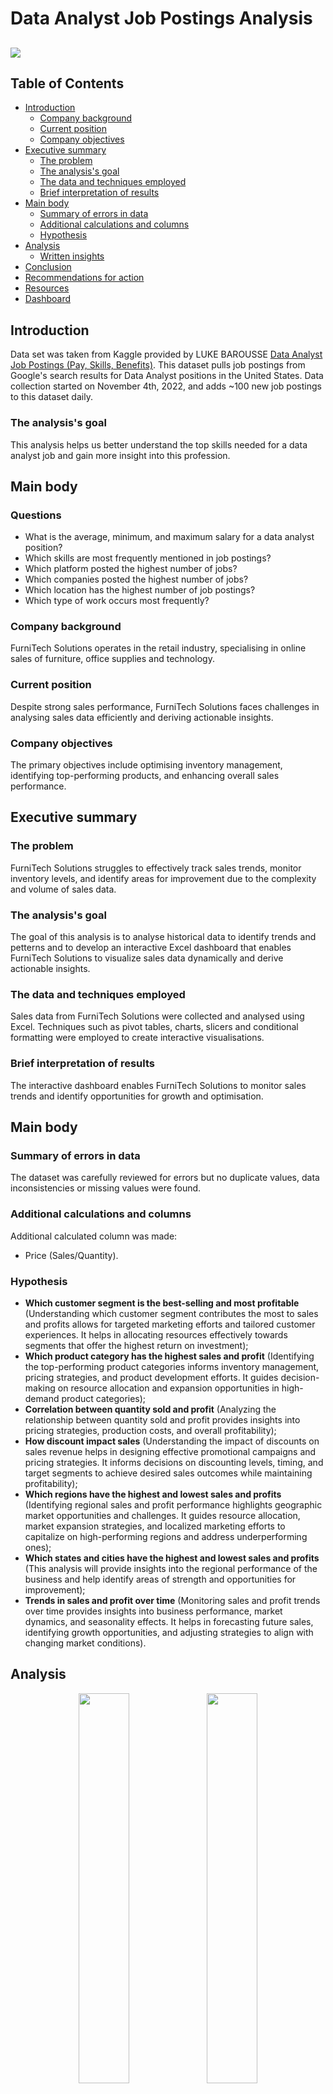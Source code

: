 # Data Analyst Job Postings Analysis

![](Intro_image_data_analyst.jpg)
---

## Table of Contents
* [Introduction](#introduction)
    * [Company background](#company-background)
    * [Current position](#current-position)
    * [Company objectives](#company-objectives)
* [Executive summary](#executive-summary)
    * [The problem](#the-problem)
    * [The analysis's goal](#the-analysiss-goal)
    * [The data and techniques employed](#the-data-and-techniques-employed)
    * [Brief interpretation of results](#brief-interpretation-of-results)
* [Main body](#main-body)
    * [Summary of errors in data](#summary-of-errors-in-data)
    * [Additional calculations and columns](#additional-calculations-and-columns)
    * [Hypothesis](#hypothesis)
* [Analysis](#analysis)
    * [Written insights](#written-insights-explaining-the-outcomeresults-of-each-analysis-and-response-to-hypothesis)
* [Conclusion](#conclusion)
* [Recommendations for action](#recommendations-for-action)
* [Resources](#resources)
* [Dashboard](#dashboard)

## Introduction
Data set was taken from Kaggle provided by LUKE BAROUSSE [Data Analyst Job Postings (Pay, Skills, Benefits)](https://www.kaggle.com/datasets/lukebarousse/data-analyst-job-postings-google-search/data). This dataset pulls job postings from Google's search results for Data Analyst positions in the United States. Data collection started on November 4th, 2022, and adds ~100 new job postings to this dataset daily.

### The analysis's goal
This analysis helps us better understand the top skills needed for a data analyst job and gain more insight into this profession.

## Main body

### Questions
- What is the average, minimum, and maximum salary for a data analyst position?
- Which skills are most frequently mentioned in job postings?
- Which platform posted the highest number of jobs?
- Which companies posted the highest number of jobs?
- Which location has the highest number of job postings?
- Which type of work occurs most frequently?
  







### Company background
FurniTech Solutions operates in the retail industry, specialising in online sales of furniture, office supplies and technology.

### Current position
Despite strong sales performance, FurniTech Solutions faces challenges in analysing sales data efficiently and deriving actionable insights.

### Company objectives
The primary objectives include optimising inventory management, identifying top-performing products, and enhancing overall sales performance.

## Executive summary

### The problem
FurniTech Solutions struggles to effectively track sales trends, monitor inventory levels, and identify areas for improvement due to the complexity and volume of sales data. 

### The analysis's goal
The goal of this analysis is to analyse historical data to identify trends and petterns and to develop an interactive Excel dashboard that enables FurniTech Solutions to visualize sales data dynamically and derive actionable insights.

### The data and techniques employed
Sales data from FurniTech Solutions were collected and analysed using Excel. Techniques such as pivot tables, charts, slicers and conditional formatting were employed to create interactive visualisations.

### Brief interpretation of results
The interactive dashboard enables FurniTech Solutions to monitor sales trends and identify opportunities for growth and optimisation.

## Main body

### Summary of errors in data
The dataset was carefully reviewed for errors but no duplicate values, data inconsistencies or missing values were found.

### Additional calculations and columns
Additional calculated column was made:
- Price (Sales/Quantity).

### Hypothesis
- **Which customer segment is the best-selling and most profitable** (Understanding which customer segment contributes the most to sales and profits allows for targeted marketing efforts and tailored customer experiences. It helps in allocating resources effectively towards segments that offer the highest return on investment);
- **Which product category has the highest sales and profit** (Identifying the top-performing product categories informs inventory management, pricing strategies, and product development efforts. It guides decision-making on resource allocation and expansion opportunities in high-demand product categories);
- **Correlation between quantity sold and profit** (Analyzing the relationship between quantity sold and profit provides insights into pricing strategies, production costs, and overall profitability);
- **How discount impact sales** (Understanding the impact of discounts on sales revenue helps in designing effective promotional campaigns and pricing strategies. It informs decisions on discounting levels, timing, and target segments to achieve desired sales outcomes while maintaining profitability);
- **Which regions have the highest and lowest sales and profits** (Identifying regional sales and profit performance highlights geographic market opportunities and challenges. It guides resource allocation, market expansion strategies, and localized marketing efforts to capitalize on high-performing regions and address underperforming ones);
- **Which states and cities have the highest and lowest sales and profits** (This analysis will provide insights into the regional performance of the business and help identify areas of strength and opportunities for improvement);
- **Trends in sales and profit over time** (Monitoring sales and profit trends over time provides insights into business performance, market dynamics, and seasonality effects. It helps in forecasting future sales, identifying growth opportunities, and adjusting strategies to align with changing market conditions).

## Analysis
<p align="center" width="100%">
    <img width="40%" src="Customer_segment_by_sales2.PNG">
    <img width="40%" src="Customer_segment_by_profit1.PNG">
</p>

Based on the charts, it is evident that the Consumer segment generates the highest sales and profit, while the Home Office segment demonstrates lower performance.

<p align="center" width="100%">
    <img width="40%" src="Product_category_by_Sales1.PNG">
    <img width="40%" src="Product_category_by_Profit1.PNG">
</p>

We can see from the charts that the product category with the highest sales and profit is Technology. There is a significant disparity in profit between the Furniture product category and Office Supplies and Technology, with Office Supplies and Technology generating at least six times more profit than Furniture. Interestingly, despite this difference in profit, the sales charts indicate that Furniture actually has higher sales than Office Supplies.

<p align="center" width="100%">
    <img width="50%" src="Correlation_Quantity_Profit1.PNG">
</p>

To understand the correlation between quantity sold and profit, I conducted a correlation analysis. The results of this analysis reveal that there is no correlation between the quantity sold and profit.

<p align="center" width="100%">
    <img width="50%" src="Discount_and_Sales.PNG">
</p>
<p align="center" width="100%">
    <img width="50%" src="Correlation_Discount_and_Sales.PNG">
</p>

To understand how discounts impact sales, I created a pivot table with pivot chart and conducted a correlation analysis. As shown in the chart, there is no correlation between discount and sales. Interestingly, the highest sales were recorded with a discount of 20%. Furthermore, the correlation analysis confirms the absence of any correlation between discounts and sales. Overall, the purpose of this analysis was to investigate whether higher discounts influence sales. However, the findings suggest that discount percentage alone may not be a significant driver of sales

<p align="center" width="100%">
    <img width="40%" src="Region_by_sales1.PNG">
    <img width="40%" src="Region_by_profit1.PNG">
</p>

As observed from the charts, the West and East regions exhibit the highest sales and profits. Interestingly, although the Central region demonstrates higher sales than the South, it actually has lower profits compared to the South region.

<p align="center" width="100%">
    <img width="80%" src="States_with_highest_Sales.PNG">
    <img width="80%" src="States_with_highest_Profit.PNG">
</p>

As evident from the charts, California and New York demonstrate the highest all time sales and profits, surpassing other states by at least two times.

<p align="center" width="100%">
    <img width="80%" src="States_with_lowest_Sales.PNG">
    <img width="80%" src="States_with_lowest_Profit.PNG">
</p>

But if we look at the states with lowest all time sales and profit, we can notice, that despite Texas, Pennsylvania, Illinois, and Florida ranking in the top 10 states with the highest all-time sales, they actually have some of the smallest all-time profits. This suggests a notable disparity between sales revenue and profitability in these states.

<p align="center" width="100%">
    <img width="80%" src="Cities_with_highest_Sales.PNG">
    <img width="80%" src="Cities_with_highest_Profit.PNG">
</p>

As evident from the charts, New York City, Los Angeles, and Seattle emerge as the cities with the highest all-time sales and profits. Remarkably, New York City stands out with profits exceeding those of other cities by at least two times.

<p align="center" width="100%">
    <img width="80%" src="Cities_with_lowest_Sales3.PNG">
    <img width="80%" src="Cities_with_lowest_Profit.PNG">
</p>

A similar trend is evident when examining cities, where Philadelphia, Houston, Chicago, and Jacksonville rank among the top 10 cities with the highest all-time sales. However, despite their strong sales performance, these cities exhibit some of the smallest all-time profits.

<p align="center" width="100%">
    <img width="80%" src="Sales_by_quarters1.PNG">
    <img width="80%" src="Profit_by_quarters.PNG">
</p>

The charts illustrate change in sales, price, and profit over a four-year period. A clear seasonal pattern is evident, with consistent growth in sales and profit during the fourth quarter of each year. Additionally, the fourth quarter of 2016 stands out as the top-performing period, characterized by both high sales volume and prices.

### Written insights explaining the outcome/results of each analysis and response to hypothesis
- **Which customer segment is the best-selling and most profitable**: Consumer segment has the highest sales and profit, while the Home Office segment underperforms.
- **Which product category has the highest sales and profit**: Technology product category has the highest sales and profit. While Office Supplies has the lowest sale, it actually has the big profit.
- **Correlation between quantity sold and profit**: There is no correlation between quantity sold and profit.
- **How discount impact sales**: Discount does not have a significant influence on sales.
- **Which regions have the highest and lowest sales and profits**: East and West regions have the highest sales and profit. While the Central region has higher sales than the South, it actually has lower profits.
- **Which states and cities have the highest and lowest sales and profits**: California and New York have the highest sales and profit. While Texas ranks third in all-time sales, it actually has the lowest all-time profit. New York City and Los Angeles have the highest all time sales and profit. New York City stands out with profits exceeding those of other cities by at least two times.
- **Trends in sales and profit over time**: There is a seasonal pattern, with the highest sales and profit occurring in the fourth quarter of each year.

## Conclusion
The analysis of sales data has revealed important trends and patterns, providing valuable insights into the performance of different segments, categories, regions, and time periods. These insights enable informed decision-making and strategic planning to drive business growth and profitability.

## Recommendations for action
Based on the identified trends and opportunities, the following recommendations are suggested to optimize sales strategies and enhance profitability:
- Implement targeted marketing campaigns: Utilize the insights gained from the analysis to tailor marketing efforts towards high-performing segments, products, and regions;
- Enhance customer engagement: Leverage personalized promotions, discounts, and customer-centric initiatives to foster loyalty and drive repeat purchases;
- Monitor seasonal trends: Continuously monitor sales and profit trends over time, particularly during peak seasons, to capitalise on opportunities and mitigate risks;
- Invest in data-driven decision-making: Further develop and utilise interactive dashboards and analytical tools to track performance metrics, identify emerging trends, and make informed decisions in real-time.

## Resources
https://www.youtube.com/watch?v=eaSg0mu6nLM&ab_channel=Skillnator

## Dashboard
![](Dashboard.PNG)
---
